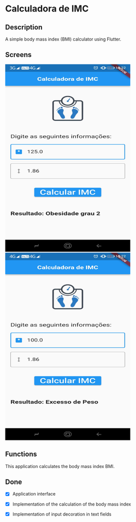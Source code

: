 # Calculadora de IMC

## Description
  A simple body mass index (BMI) calculator using Flutter.

## Screens
   <img src="https://github.com/jorge-canuto/calculadora_de_imc/blob/master/assets/calculadora_imc_screen1.jpeg" height="600" width="400">
   <img src="https://github.com/jorge-canuto/calculadora_de_imc/blob/master/assets/calculadora_imc_screen2.jpeg" height="600" width="400">

## Functions
  This application calculates the body mass index BMI.
          
## Done
- [x] Application interface
- [x] Implementation of the calculation of the body mass index
- [x] Implementation of input decoration in text fields

